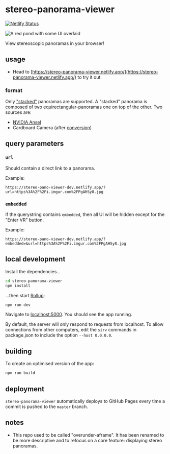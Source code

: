 # stereo-panorama-viewer

[![Netlify Status](https://api.netlify.com/api/v1/badges/7593898f-a7d9-4896-b275-1a1494290752/deploy-status)](https://app.netlify.com/sites/stereo-panorama-viewer/deploys)

<img alt="A red pond with some UI overlaid" src="https://user-images.githubusercontent.com/12419712/87863325-9b022680-c91f-11ea-94be-1374d0b0824b.png">

View stereoscopic panoramas in your browser!

## usage

- Head to [https://stereo-panorama-viewer.netlify.app/](https://stereo-panorama-viewer.netlify.app/) to try it out.

### format

Only ["stacked"](https://developers.google.com/vr/discover/360-degree-media#common_formats) panoramas are supported. A "stacked" panorama is composed of two equirectangular-panoramas one on top of the other. Two sources are:

- [NVIDIA Ansel](https://www.nvidia.com/en-us/geforce/geforce-experience/ansel/)
- Cardboard Camera (after [conversion](https://storage.googleapis.com/cardboard-camera-converter/index.html))

## query parameters

### `url`

Should contain a direct link to a panorama.

Example:

```
https://stereo-pano-viewer-dev.netlify.app/?url=https%3A%2F%2Fi.imgur.com%2FPgAHSy8.jpg
```

### `embedded`

If the querystring contains `embedded`, then all UI will be hidden except for the "Enter VR" button.

Example:

```
https://stereo-pano-viewer-dev.netlify.app/?embedded=&url=https%3A%2F%2Fi.imgur.com%2FPgAHSy8.jpg
```

## local development

Install the dependencies...

```bash
cd stereo-panorama-viewer
npm install
```

...then start [Rollup](https://rollupjs.org):

```bash
npm run dev
```

Navigate to [localhost:5000](http://localhost:5000). You should see the app running.

By default, the server will only respond to requests from localhost. To allow connections from other computers, edit the `sirv` commands in package.json to include the option `--host 0.0.0.0`.

## building

To create an optimised version of the app:

```bash
npm run build
```

## deployment

`stereo-panorama-viewer` automatically deploys to GitHub Pages every time a commit is pushed to the `master` branch.

## notes

- This repo used to be called "overunder-aframe". It has been renamed to be more
  descriptive and to refocus on a core feature: displaying stereo panoramas.
